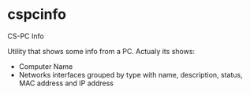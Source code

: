 # cspcinfo
CS-PC Info

Utility that shows some info from a PC.
Actualy its shows:
  - Computer Name
  - Networks interfaces grouped by type with name, description, status, MAC address and IP address
